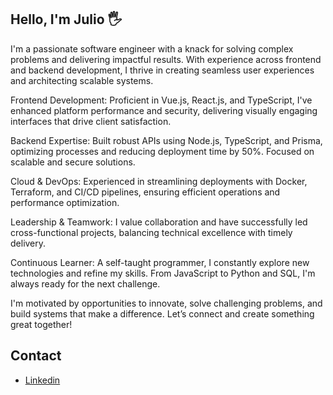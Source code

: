 ## Hello, I'm Julio 🖐

I'm a passionate software engineer with a knack for solving complex problems and delivering impactful results. With experience across frontend and backend development, I thrive in creating seamless user experiences and architecting scalable systems.

Frontend Development: Proficient in Vue.js, React.js, and TypeScript, I've enhanced platform performance and security, delivering visually engaging interfaces that drive client satisfaction.

Backend Expertise: Built robust APIs using Node.js, TypeScript, and Prisma, optimizing processes and reducing deployment time by 50%. Focused on scalable and secure solutions.

Cloud & DevOps: Experienced in streamlining deployments with Docker, Terraform, and CI/CD pipelines, ensuring efficient operations and performance optimization.

Leadership & Teamwork: I value collaboration and have successfully led cross-functional projects, balancing technical excellence with timely delivery.

Continuous Learner: A self-taught programmer, I constantly explore new technologies and refine my skills. From JavaScript to Python and SQL, I'm always ready for the next challenge.

I'm motivated by opportunities to innovate, solve challenging problems, and build systems that make a difference. Let’s connect and create something great together!

## Contact
- [Linkedin](https://www.linkedin.com/in/ojuliomartins/)
